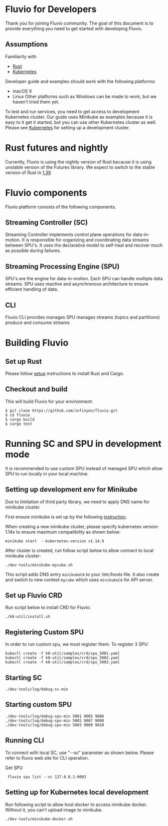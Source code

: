 # Fluvio for Developers

Thank you for joining Fluvio community.  The goal of this document is to provide everything you need to get started with developing Fluvio.

## Assumptions

Familiarity with
- [Rust](https://www.rust-lang.org)
- [Kubernetes](https://kubernetes.io)

Developer guide and examples should work with the following platforms:
- macOS X
- Linux
Other platforms such as Windows can be made to work, but we haven't tried them yet.

To test and run services,  you need to get access to development Kubernetes cluster.  Our guide uses Minikube as examples because it is easy to it get it started, but you can use other Kubernetes cluster as well.  Please see  [Kubernetes](https://kubernetes.io) for setting up a development cluster.

# Rust futures and nightly

Currently,  Fluvio is using the nightly version of Rust because it is using unstable version of the Futures library.  We expect to switch to the stable version of Rust in [1.39](https://github.com/rust-lang/rust/pull/63209)


# Fluvio components
Fluvio platform consists of the following components.  

## Streaming Controller (SC)
Streaming Controller implements control plane operations for data-in-motion.  It is responsible for organizing and coordinating data streams between SPU's.  It uses the declarative model to self-heal and recover much as possible during failures.

## Streaming Processing Engine (SPU)
SPU's are the engine for data-in-motion.   Each SPU can handle multiple data streams.   SPU uses reactive and asynchronous architecture to ensure efficient handling of data. 

## CLI
Fluvio CLI provides
manages SPU
manages streams (topics and partitions)
produce and consume streams


# Building Fluvio

## Set up Rust

Please follow [setup](https://www.rust-lang.org/tools/install) instructions to install Rust and Cargo.

## Checkout and build

This will build Fluvio for your environment:

```
$ git clone https://github.com/infinyon/fluvio.git
$ cd fluvio
$ cargo build
$ cargo test
```

# Running SC and SPU in development mode

It is recommended to use custom SPU instead of managed SPU which allow SPU to run locally in your local machine.



## Setting up development env for Minikube

Due to limitation of third party library, we need to apply DNS name for minikube cluster.

First ensure minikube is set up by the following [instruction](https://www.fluvio.io/docs/getting-started/minikube/).

When creating a new minikube cluster,  please specify kubernetes version 1.14x to ensure maximum compatibility as shown below: 

```
minikube start  --kubernetes-version v1.14.9
```

After cluster is created, run follow script below to allow connect to local minikube cluster:

```
./dev-tools/minikube-mycube.sh
```

This script adds DNS entry ```minikubeCA``` to your /etc/hosts file.
It also create and switch to new context ```mycube``` which uses ```minikubeCA``` for API server.

## Set up Fluvio CRD

Run script below to install CRD for Fluvio:
```
./k8-util/install.sh
```

## Registering Custom SPU

In order to run custom spu, we must register them.  To register 3 SPU:
```
kubectl create -f k8-util/samples/crd/spu_5001.yaml 
kubectl create -f k8-util/samples/crd/spu_5002.yaml 
kubectl create -f k8-util/samples/crd/spu_5003.yaml 
```

## Starting SC
```
./dev-tools/log/debug-sc-min
```

## Starting custom SPU
```
./dev-tools/log/debug-spu-min 5001 9005 9006
./dev-tools/log/debug-spu-min 5002 9007 9008
./dev-tools/log/debug-spu-min 5003 9009 9010
```

## Running CLI

To connect with local SC, use "--sc" parameter as shown below.
Please refer to fluvio web site for CLI operation.

Get SPU

```
 fluvio spu list --sc 127.0.0.1:9003
```

## Setting up for Kubernetes local development

Run following script to allow host docker to access minikube docker.  Without it, you can't upload image to minikube.

```
./dev-tools/minikube-docker.sh 
```









